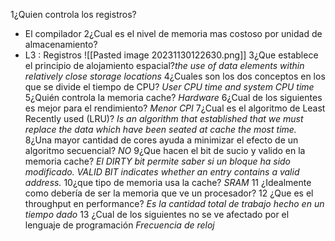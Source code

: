 1¿Quien controla los registros?
- El compilador
2¿Cual es el nivel de memoria mas costoso por unidad de almacenamiento?
- L3 : Registros
![[Pasted image 20231130122630.png]]
3¿Que establece el principio de alojamiento espacial?*the use of data elements within relatively close storage locations*
4¿Cuales son los dos conceptos en los que se divide el tiempo de CPU? *User CPU time and system CPU time*
5¿Quién controla la memoria cache? *Hardware*
6¿Cual de los siguientes es mejor para el rendimiento? *Menor CPI*
7¿Cual es el algoritmo de Least Recently used (LRU)? *Is an algorithm that established that we must replace the data which have been seated at cache the most time.*
8¿Una mayor cantidad de cores ayuda a minimizar el efecto de un algoritmo secuencial? *NO*
9¿Que hacen el bit de sucio y valido en la memoria cache? *El DIRTY bit permite saber si un bloque ha sido modificado. VALID BIT indicates whether an entry contains a valid address.*
10¿que tipo de memoria usa la cache? *SRAM*
11 ¿Idealmente como debería de ser la memoria que ve un procesador?
12 ¿Que es el throughput en performance? *Es la cantidad total de trabajo hecho en un tiempo dado*
13 ¿Cual de los siguientes no se ve afectado por el lenguaje de programación *Frecuencia de reloj*